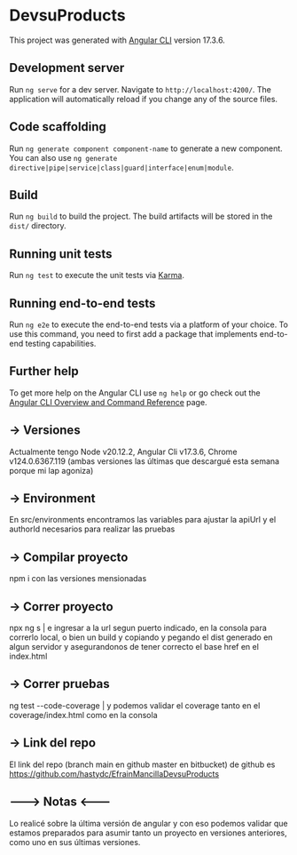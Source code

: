 # DevsuProducts

This project was generated with [Angular CLI](https://github.com/angular/angular-cli) version 17.3.6.

## Development server

Run `ng serve` for a dev server. Navigate to `http://localhost:4200/`. The application will automatically reload if you change any of the source files.

## Code scaffolding

Run `ng generate component component-name` to generate a new component. You can also use `ng generate directive|pipe|service|class|guard|interface|enum|module`.

## Build

Run `ng build` to build the project. The build artifacts will be stored in the `dist/` directory.

## Running unit tests

Run `ng test` to execute the unit tests via [Karma](https://karma-runner.github.io).

## Running end-to-end tests

Run `ng e2e` to execute the end-to-end tests via a platform of your choice. To use this command, you need to first add a package that implements end-to-end testing capabilities.

## Further help

To get more help on the Angular CLI use `ng help` or go check out the [Angular CLI Overview and Command Reference](https://angular.io/cli) page.

## -> Versiones

Actualmente tengo Node v20.12.2, Angular Cli v17.3.6, Chrome v124.0.6367.119 (ambas versiones las últimas que descargué esta semana porque mi lap agoniza)

## -> Environment

En src/environments encontramos las variables para ajustar la apiUrl y el authorId necesarios para realizar las pruebas

## -> Compilar proyecto

npm i con las versiones mensionadas

## -> Correr proyecto

npx ng s | e ingresar a la url segun puerto indicado, en la consola para correrlo local, o bien un build y copiando y pegando el dist generado en algun servidor y asegurandonos de tener correcto el base href en el index.html

## -> Correr pruebas

ng test --code-coverage | y podemos validar el coverage tanto en el coverage/index.html como en la consola

## -> Link del repo

El link del repo (branch main en github master en bitbucket) de github es https://github.com/hastydc/EfrainMancillaDevsuProducts

## ---> Notas <---

Lo realicé sobre la última versión de angular y con eso podemos validar que estamos preparados para asumir tanto un proyecto en versiones anteriores, como uno en sus últimas versiones.
